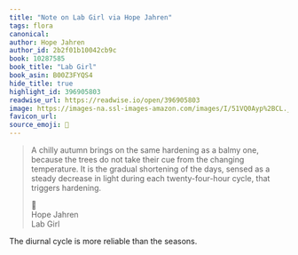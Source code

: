 ```yaml
---
title: "Note on Lab Girl via Hope Jahren"
tags: flora
canonical: 
author: Hope Jahren
author_id: 2b2f01b10042cb9c
book: 10287585
book_title: "Lab Girl"
book_asin: B00Z3FYQS4
hide_title: true
highlight_id: 396905803
readwise_url: https://readwise.io/open/396905803
image: https://images-na.ssl-images-amazon.com/images/I/51VQ0Ayp%2BCL._SL200_.jpg
favicon_url: 
source_emoji: 📕
---
```


> A chilly autumn brings on the same hardening as a balmy one, because the trees do not take their cue from the changing temperature. It is the gradual shortening of the days, sensed as a steady decrease in light during each twenty-four-hour cycle, that triggers hardening.
> <div class="quoteback-footer"><div class="quoteback-avatar"><span class="mini-emoji"> 📕</span></div><div class="quoteback-metadata"><div class="metadata-inner"><span style="display:none">FROM:</span><div aria-label="Hope Jahren" class="quoteback-author"> Hope Jahren</div><div aria-label="Lab Girl" class="quoteback-title"> Lab Girl</div></div></div></div>

The diurnal cycle is more reliable than the seasons.